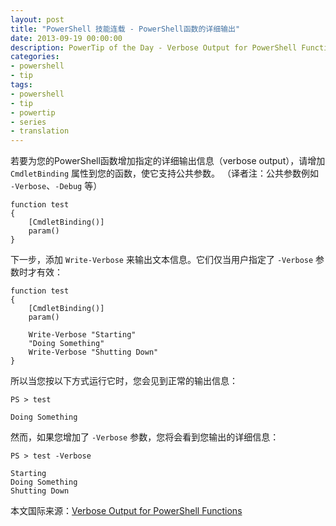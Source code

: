 ```yaml
---
layout: post
title: "PowerShell 技能连载 - PowerShell函数的详细输出"
date: 2013-09-19 00:00:00
description: PowerTip of the Day - Verbose Output for PowerShell Functions
categories:
- powershell
- tip
tags:
- powershell
- tip
- powertip
- series
- translation
---
```

若要为您的PowerShell函数增加指定的详细输出信息（verbose output），请增加 `CmdletBinding` 属性到您的函数，使它支持公共参数。
（译者注：公共参数例如 `-Verbose`、`-Debug` 等）

	function test
	{
	    [CmdletBinding()]
	    param()
	} 

下一步，添加 `Write-Verbose` 来输出文本信息。它们仅当用户指定了 `-Verbose` 参数时才有效：

	function test
	{
	    [CmdletBinding()]
	    param()
	
	    Write-Verbose "Starting"
	    "Doing Something"
	    Write-Verbose "Shutting Down"
	} 

所以当您按以下方式运行它时，您会见到正常的输出信息：

	PS > test

	Doing Something

然而，如果您增加了 `-Verbose` 参数，您将会看到您输出的详细信息：

	PS > test -Verbose

	Starting
	Doing Something
	Shutting Down

<!--more-->

本文国际来源：[Verbose Output for PowerShell Functions](http://community.idera.com/powershell/powertips/b/tips/posts/verbose-output-for-powershell-functions)
